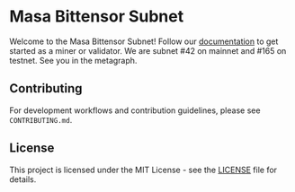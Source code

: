 # Masa Bittensor Subnet

Welcome to the Masa Bittensor Subnet! Follow our [documentation](https://developers.masa.ai/docs/masa-subnet/welcome) to get started as a miner or validator. We are subnet #42 on mainnet and #165 on testnet. See you in the metagraph.

## Contributing

For development workflows and contribution guidelines, please see `CONTRIBUTING.md`.

## License

This project is licensed under the MIT License - see the [LICENSE](LICENSE) file for details.
